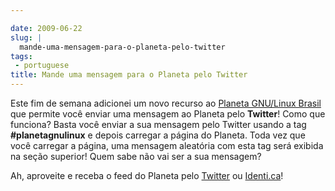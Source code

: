 ```yaml
---

date: 2009-06-22
slug: |
  mande-uma-mensagem-para-o-planeta-pelo-twitter
tags:
 - portuguese
title: Mande uma mensagem para o Planeta pelo Twitter
---
```


Este fim de semana adicionei um novo recurso ao [Planeta GNU/Linux
Brasil](http://planeta.gnulinuxbrasil.org/) que permite você enviar uma
mensagem ao Planeta pelo **Twitter**! Como que funciona? Basta você
enviar a sua mensagem pelo Twitter usando a tag **\#planetagnulinux** e
depois carregar a página do Planeta. Toda vez que você carregar a
página, uma mensagem aleatória com esta tag será exibida na seção
superior! Quem sabe não vai ser a sua mensagem?

Ah, aproveite e receba o feed do Planeta pelo
[Twitter](http://twitter.com/planetagnulinux) ou
[Identi.ca](http://identi.ca/planetagnulinux)!
